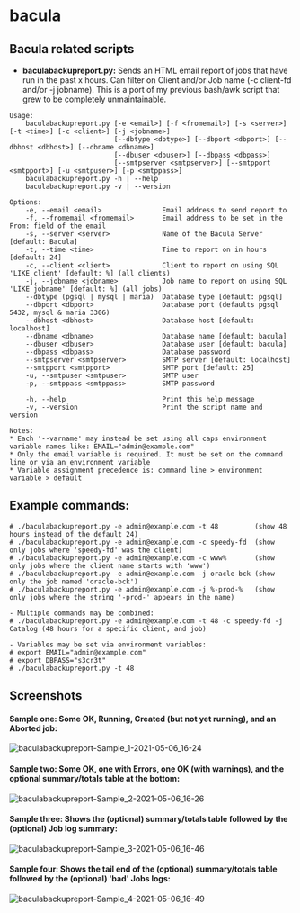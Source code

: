 # bacula
## Bacula related scripts

- **baculabackupreport.py:** Sends an HTML email report of jobs that have run in the past x hours. Can filter on Client and/or Job name (-c client-fd and/or -j jobname). This is a port of my previous bash/awk script that grew to be completely unmaintainable.

```
Usage:
    baculabackupreport.py [-e <email>] [-f <fromemail>] [-s <server>] [-t <time>] [-c <client>] [-j <jobname>]
                          [--dbtype <dbtype>] [--dbport <dbport>] [--dbhost <dbhost>] [--dbname <dbname>]
                          [--dbuser <dbuser>] [--dbpass <dbpass>]
                          [--smtpserver <smtpserver>] [--smtpport <smtpport>] [-u <smtpuser>] [-p <smtppass>]
    baculabackupreport.py -h | --help
    baculabackupreport.py -v | --version

Options:
    -e, --email <email>               Email address to send report to
    -f, --fromemail <fromemail>       Email address to be set in the From: field of the email
    -s, --server <server>             Name of the Bacula Server [default: Bacula]
    -t, --time <time>                 Time to report on in hours [default: 24]
    -c, --client <client>             Client to report on using SQL 'LIKE client' [default: %] (all clients)
    -j, --jobname <jobname>           Job name to report on using SQL 'LIKE jobname' [default: %] (all jobs)
    --dbtype (pgsql | mysql | maria)  Database type [default: pgsql]
    --dbport <dbport>                 Database port (defaults pgsql 5432, mysql & maria 3306)
    --dbhost <dbhost>                 Database host [default: localhost]
    --dbname <dbname>                 Database name [default: bacula]
    --dbuser <dbuser>                 Database user [default: bacula]
    --dbpass <dbpass>                 Database password
    --smtpserver <smtpserver>         SMTP server [default: localhost]
    --smtpport <smtpport>             SMTP port [default: 25]
    -u, --smtpuser <smtpuser>         SMTP user
    -p, --smtppass <smtppass>         SMTP password

    -h, --help                        Print this help message
    -v, --version                     Print the script name and version

Notes:
* Each '--varname' may instead be set using all caps environment variable names like: EMAIL="admin@example.com"
* Only the email variable is required. It must be set on the command line or via an environment variable
* Variable assignment precedence is: command line > environment variable > default

```
## Example commands:
```
# ./baculabackupreport.py -e admin@example.com -t 48         (show 48 hours instead of the default 24)
# ./baculabackupreport.py -e admin@example.com -c speedy-fd  (show only jobs where 'speedy-fd' was the client)
# ./baculabackupreport.py -e admin@example.com -c www%       (show only jobs where the client name starts with 'www')
# ./baculabackupreport.py -e admin@example.com -j oracle-bck (show only the job named 'oracle-bck')
# ./baculabackupreport.py -e admin@example.com -j %-prod-%   (show only jobs where the string '-prod-' appears in the name)

- Multiple commands may be combined:
# ./baculabackupreport.py -e admin@example.com -t 48 -c speedy-fd -j Catalog (48 hours for a specific client, and job)

- Variables may be set via environment variables:
# export EMAIL="admin@example.com"
# export DBPASS="s3cr3t"
# ./baculabackupreport.py -t 48
```

## Screenshots
#### Sample one: Some OK, Running, Created (but not yet running), and an Aborted job:
![baculabackupreport-Sample_1-2021-05-06_16-24](https://user-images.githubusercontent.com/108133/117374013-9a745580-ae89-11eb-9d39-8b5faf884338.png)

#### Sample two: Some OK, one with Errors, one OK (with warnings), and the optional summary/totals table at the bottom:
![baculabackupreport-Sample_2-2021-05-06_16-26](https://user-images.githubusercontent.com/108133/117374273-15d60700-ae8a-11eb-97b8-7a02b0f41399.png)

#### Sample three: Shows the (optional) summary/totals table followed by the (optional) Job log summary:
![baculabackupreport-Sample_3-2021-05-06_16-46](https://user-images.githubusercontent.com/108133/117374706-dd82f880-ae8a-11eb-8220-00edb1c4081a.png)

#### Sample four: Shows the tail end of the (optional) summary/totals table followed by the (optional) 'bad' Jobs logs:
![baculabackupreport-Sample_4-2021-05-06_16-49](https://user-images.githubusercontent.com/108133/117374978-65690280-ae8b-11eb-8b8a-3e7b82a1f0f7.png)
